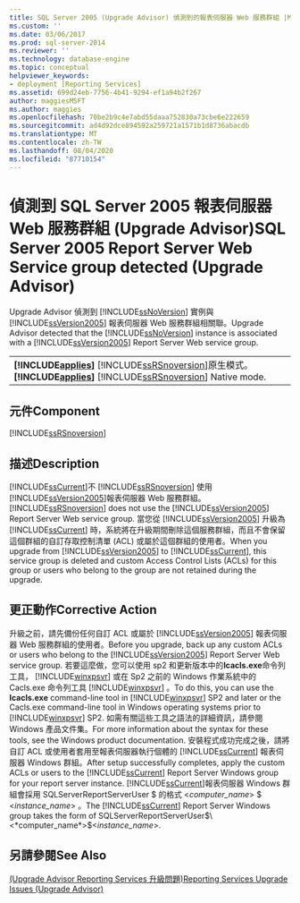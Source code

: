 ```yaml
---
title: SQL Server 2005 (Upgrade Advisor) 偵測到的報表伺服器 Web 服務群組 |Microsoft Docs
ms.custom: ''
ms.date: 03/06/2017
ms.prod: sql-server-2014
ms.reviewer: ''
ms.technology: database-engine
ms.topic: conceptual
helpviewer_keywords:
- deployment [Reporting Services]
ms.assetid: 699d24eb-7756-4b41-9294-ef1a94b2f267
author: maggiesMSFT
ms.author: maggies
ms.openlocfilehash: 70be2b9c4e7abd55daaa752830a73cbe6e222659
ms.sourcegitcommit: ad4d92dce894592a259721a1571b1d8736abacdb
ms.translationtype: MT
ms.contentlocale: zh-TW
ms.lasthandoff: 08/04/2020
ms.locfileid: "87710154"
---
```

# <a name="sql-server-2005-report-server-web-service-group-detected-upgrade-advisor"></a><span data-ttu-id="d7340-102">偵測到 SQL Server 2005 報表伺服器 Web 服務群組 (Upgrade Advisor)</span><span class="sxs-lookup"><span data-stu-id="d7340-102">SQL Server 2005 Report Server Web Service group detected (Upgrade Advisor)</span></span>
  <span data-ttu-id="d7340-103">Upgrade Advisor 偵測到 [!INCLUDE[ssNoVersion](../../includes/ssnoversion-md.md)] 實例與 [!INCLUDE[ssVersion2005](../../includes/ssversion2005-md.md)] 報表伺服器 Web 服務群組相關聯。</span><span class="sxs-lookup"><span data-stu-id="d7340-103">Upgrade Advisor detected that the [!INCLUDE[ssNoVersion](../../includes/ssnoversion-md.md)] instance is associated with a [!INCLUDE[ssVersion2005](../../includes/ssversion2005-md.md)] Report Server Web service group.</span></span>  
  
||  
|-|  
|<span data-ttu-id="d7340-104">**[!INCLUDE[applies](../../includes/applies-md.md)]**  [!INCLUDE[ssRSnoversion](../../includes/ssrsnoversion-md.md)]原生模式。</span><span class="sxs-lookup"><span data-stu-id="d7340-104">**[!INCLUDE[applies](../../includes/applies-md.md)]**  [!INCLUDE[ssRSnoversion](../../includes/ssrsnoversion-md.md)] Native mode.</span></span>|  
  
## <a name="component"></a><span data-ttu-id="d7340-105">元件</span><span class="sxs-lookup"><span data-stu-id="d7340-105">Component</span></span>  
 [!INCLUDE[ssRSnoversion](../../includes/ssrsnoversion-md.md)]  
  
## <a name="description"></a><span data-ttu-id="d7340-106">描述</span><span class="sxs-lookup"><span data-stu-id="d7340-106">Description</span></span>  
 [!INCLUDE[ssCurrent](../../includes/sscurrent-md.md)]<span data-ttu-id="d7340-107">不 [!INCLUDE[ssRSnoversion](../../includes/ssrsnoversion-md.md)] 使用 [!INCLUDE[ssVersion2005](../../includes/ssversion2005-md.md)]報表伺服器 Web 服務群組。</span><span class="sxs-lookup"><span data-stu-id="d7340-107">[!INCLUDE[ssRSnoversion](../../includes/ssrsnoversion-md.md)] does not use the [!INCLUDE[ssVersion2005](../../includes/ssversion2005-md.md)] Report Server Web service group.</span></span> <span data-ttu-id="d7340-108">當您從 [!INCLUDE[ssVersion2005](../../includes/ssversion2005-md.md)] 升級為 [!INCLUDE[ssCurrent](../../includes/sscurrent-md.md)] 時，系統將在升級期間刪除這個服務群組，而且不會保留這個群組的自訂存取控制清單 (ACL) 或屬於這個群組的使用者。</span><span class="sxs-lookup"><span data-stu-id="d7340-108">When you upgrade from [!INCLUDE[ssVersion2005](../../includes/ssversion2005-md.md)] to [!INCLUDE[ssCurrent](../../includes/sscurrent-md.md)], this service group is deleted and custom Access Control Lists (ACLs) for this group or users who belong to the group are not retained during the upgrade.</span></span>  
  
## <a name="corrective-action"></a><span data-ttu-id="d7340-109">更正動作</span><span class="sxs-lookup"><span data-stu-id="d7340-109">Corrective Action</span></span>  
 <span data-ttu-id="d7340-110">升級之前，請先備份任何自訂 ACL 或屬於 [!INCLUDE[ssVersion2005](../../includes/ssversion2005-md.md)] 報表伺服器 Web 服務群組的使用者。</span><span class="sxs-lookup"><span data-stu-id="d7340-110">Before you upgrade, back up any custom ACLs or users who belong to the [!INCLUDE[ssVersion2005](../../includes/ssversion2005-md.md)] Report Server Web service group.</span></span> <span data-ttu-id="d7340-111">若要這麼做，您可以使用 sp2 和更新版本中的**Icacls.exe**命令列工具， [!INCLUDE[winxpsvr](../../includes/winxpsvr-md.md)] 或在 Sp2 之前的 Windows 作業系統中的 Cacls.exe 命令列工具 [!INCLUDE[winxpsvr](../../includes/winxpsvr-md.md)] 。</span><span class="sxs-lookup"><span data-stu-id="d7340-111">To do this, you can use the **Icacls.exe** command-line tool in [!INCLUDE[winxpsvr](../../includes/winxpsvr-md.md)] SP2 and later or the Cacls.exe command-line tool in Windows operating systems prior to [!INCLUDE[winxpsvr](../../includes/winxpsvr-md.md)] SP2.</span></span> <span data-ttu-id="d7340-112">如需有關這些工具之語法的詳細資訊，請參閱 Windows 產品文件集。</span><span class="sxs-lookup"><span data-stu-id="d7340-112">For more information about the syntax for these tools, see the Windows product documentation.</span></span> <span data-ttu-id="d7340-113">安裝程式成功完成之後，請將自訂 ACL 或使用者套用至報表伺服器執行個體的 [!INCLUDE[ssCurrent](../../includes/sscurrent-md.md)] 報表伺服器 Windows 群組。</span><span class="sxs-lookup"><span data-stu-id="d7340-113">After setup successfully completes, apply the custom ACLs or users to the [!INCLUDE[ssCurrent](../../includes/sscurrent-md.md)] Report Server Windows group for your report server instance.</span></span> <span data-ttu-id="d7340-114">[!INCLUDE[ssCurrent](../../includes/sscurrent-md.md)]報表伺服器 Windows 群組會採用 SQLServerReportServerUser $ 的格式 \<*computer_name*> $ \<*instance_name*> 。</span><span class="sxs-lookup"><span data-stu-id="d7340-114">The [!INCLUDE[ssCurrent](../../includes/sscurrent-md.md)] Report Server Windows group takes the form of SQLServerReportServerUser$\<*computer_name*>$\<*instance_name*>.</span></span>  
  
## <a name="see-also"></a><span data-ttu-id="d7340-115">另請參閱</span><span class="sxs-lookup"><span data-stu-id="d7340-115">See Also</span></span>  
 [<span data-ttu-id="d7340-116">&#40;Upgrade Advisor Reporting Services 升級問題&#41;</span><span class="sxs-lookup"><span data-stu-id="d7340-116">Reporting Services Upgrade Issues &#40;Upgrade Advisor&#41;</span></span>](../../../2014/sql-server/install/reporting-services-upgrade-issues-upgrade-advisor.md)  
  
  
